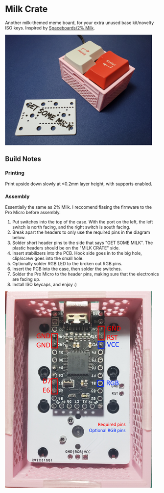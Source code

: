 # Milk Crate

Another milk-themed meme board, for your extra unused base kit/novelty ISO keys. Inspired by [Spaceboards/2% Milk](https://github.com/Spaceman/Spaceboards/tree/master/Keyboards/2%25%20Milk).

<img src="img/milkcrate.jpg" width="480">

## Build Notes

### Printing

Print upside down slowly at ≤0.2mm layer height, with supports enabled.

### Assembly

Essentially the same as 2% Milk. I reccomend flasing the firmware to the Pro Micro before assembly.

1. Put switches into the top of the case. With the port on the left, the left switch is north facing, and the right switch is south facing. 
2. Break apart the headers to only use the required pins in the diagram below.
3. Solder short header pins to the side that says "GET SOME MILK". The plastic headers should be on the "MILK CRATE" side.
4. Insert stabilizers into the PCB. Hook side goes in to the big hole, clip/screw goes into the small hole.
5. Optionally solder RGB LED to the broken out RGB pins.
6. Insert the PCB into the case, then solder the switches.
7. Solder the Pro Micro to the header pins, making sure that the electronics are facing up.
8. Install ISO keycaps, and enjoy :)

<img src="img/pcbref.png" width="480">
